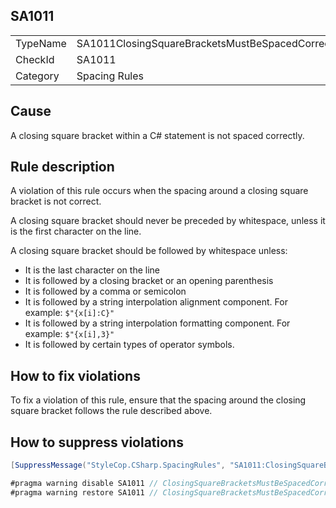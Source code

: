 ﻿## SA1011

<table>
<tr>
  <td>TypeName</td>
  <td>SA1011ClosingSquareBracketsMustBeSpacedCorrectly</td>
</tr>
<tr>
  <td>CheckId</td>
  <td>SA1011</td>
</tr>
<tr>
  <td>Category</td>
  <td>Spacing Rules</td>
</tr>
</table>

## Cause

A closing square bracket within a C# statement is not spaced correctly.

## Rule description

A violation of this rule occurs when the spacing around a closing square bracket is not correct.

A closing square bracket should never be preceded by whitespace, unless it is the first character on the line.

A closing square bracket should be followed by whitespace unless:
* It is the last character on the line
* It is followed by a closing bracket or an opening parenthesis
* It is followed by a comma or semicolon
* It is followed by a string interpolation alignment component. For example: `$"{x[i]:C}"`
* It is followed by a string interpolation formatting component. For example: `$"{x[i],3}"`
* It is followed by certain types of operator symbols.

## How to fix violations

To fix a violation of this rule, ensure that the spacing around the closing square bracket follows the rule described above.

## How to suppress violations

```csharp
[SuppressMessage("StyleCop.CSharp.SpacingRules", "SA1011:ClosingSquareBracketsMustBeSpacedCorrectly", Justification = "Reviewed.")]
```

```csharp
#pragma warning disable SA1011 // ClosingSquareBracketsMustBeSpacedCorrectly
#pragma warning restore SA1011 // ClosingSquareBracketsMustBeSpacedCorrectly
```
